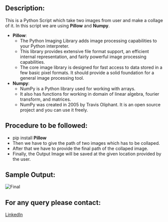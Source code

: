 ## Description: 
This is a Python Script which take two images from user and make a collage of it. In this script we are using **Pillow** and **Numpy**.
- **Pillow**: 
  - The Python Imaging Library adds image processing capabilities to your Python interpreter.
  - This library provides extensive file format support, an efficient internal representation, and fairly powerful image processing capabilities.
  - The core image library is designed for fast access to data stored in a few basic pixel formats. It should provide a solid foundation for a general image processing tool.
- **Numpy**:
  - NumPy is a Python library used for working with arrays.
  - It also has functions for working in domain of linear algebra, fourier transform, and matrices.
  - NumPy was created in 2005 by Travis Oliphant. It is an open source project and you can use it freely.

## Procedure to be followed:
- pip install **Pillow**
- Then we have to give the path of two images which has to be collaped.
- After that we have to provide the final path of the collaped image.
- Finally, the Output Image will be saved at the given location provided by the user.

## Sample Output: 
![Final](https://user-images.githubusercontent.com/62374061/121709701-72b28600-caf6-11eb-94b2-6da1c72f81dd.jpg)

## For any query please contact:
<a href="https://www.linkedin.com/in/amit-gupta-681206191/">LinkedIn</a>
